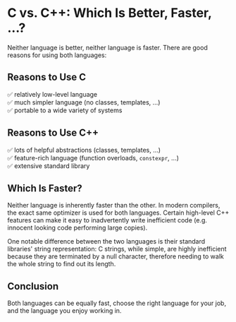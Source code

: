 # C vs. C++: Which Is Better, Faster, ...?

Neither language is better, neither language is faster.
There are good reasons for using both languages:

<!-- inline -->
## Reasons to Use C
:white_check_mark: relatively low-level language<br>
:white_check_mark: much simpler language (no classes, templates, ...)<br>
:white_check_mark: portable to a wide variety of systems

<!-- inline -->
## Reasons to Use C++
:white_check_mark: lots of helpful abstractions (classes, templates, ...)<br>
:white_check_mark: feature-rich language (function overloads, `constexpr`, ...)<br>
:white_check_mark: extensive standard library

## Which Is Faster?
Neither language is inherently faster than the other.
In modern compilers, the exact same optimizer is used for both languages.
Certain high-level C++ features can make it easy to inadvertently write inefficient code (e.g.
innocent looking code performing large copies).

One notable difference between the two languages is their standard libraries' string representation:
C strings, while simple, are highly inefficient because they are terminated by a null character, therefore needing
to walk the whole string to find out its length.

## Conclusion
Both languages can be equally fast, choose the right language for your job, and the language you
enjoy working in.
